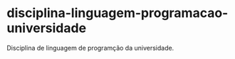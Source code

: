 # disciplina-linguagem-programacao-universidade
 Disciplina de linguagem de programção da universidade.
